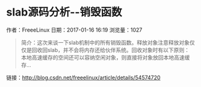 # slab源码分析--销毁函数
作者：FreeeLinux
日期：2017-01-16 16:19
浏览量：1027
> 简介：这次来谈一下slab机制中的所有销毁函数。释放对象注意释放对象仅仅是回收回slab，并不会将内存还给伙伴系统。回收对象时有以下原则：
本地高速缓存的空间还可以容纳空闲对象，则直接将对象放回本地高速缓存...

 链接：http://blog.csdn.net/freeelinux/article/details/54574720
